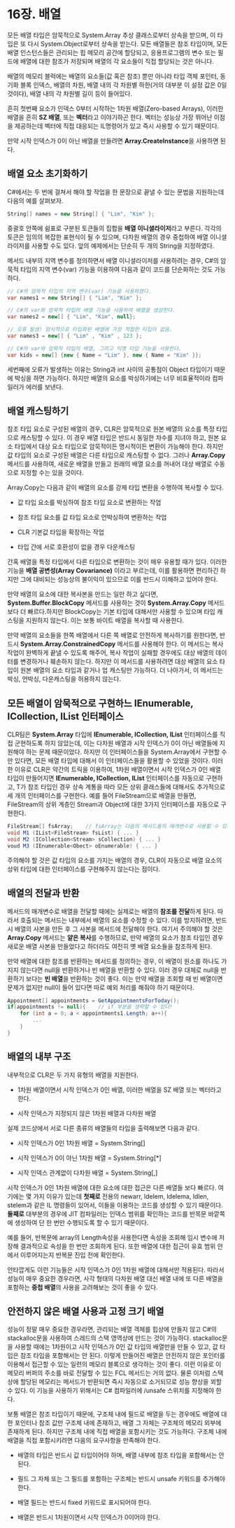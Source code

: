 # 16장. 배열

모든 배열 타입은 암묵적으로 System.Array 추상 클래스로부터 상속을 받으며, 이 타입은 또 다시 System.Object로부터 상속을 받는다. 모든 배열들은 참조 타입이며, 모든 배열 인스턴스들은 관리되는 힙 메모리 공간에 할당되고, 응용프로그램의 변수 또는 필드에 배열에 대한 참조가 저장되며 배열의 각 요소들이 직접 할당되는 것은 아니다.

배열의 메모리 블럭에는 배열의 요소들(값 혹은 참조) 뿐만 아니라 타입 객체 포인터, 동기화 블록 인덱스, 배열의 차원, 배열 내의 각 차원별 하한(거의 대부분 이 설정 값은 0일 것이다), 배열 내의 각 차원별 길이 등이 들어있다.

흔히 첫번째 요소가 인덱스 0부터 시작하는 1차원 배열(Zero-based Arrays), 이러한 배열을 흔히 **SZ 배열**, 또는 **벡터**라고 이야기하곤 한다. 벡터는 성능상 가장 뛰어난 이점을 제공하는데 벡터에 직접 대응되는 IL명령어가 있고 즉시 사용할 수 있기 때문이다.

만약 시작 인덱스가 0이 아닌 배열을 만들려면 **Array.CreateInstance**을 사용하면 된다.

## 배열 요소 초기화하기

C#에서는 두 번에 걸쳐서 해야 할 작업을 한 문장으로 끝낼 수 있는 문법을 지원하는데 다음의 예를 살펴보자.

```csharp
String[] names = new String[] { "Lim", "Kim" };
```

중괄호 안쪽에 쉼표로 구분된 토큰들의 집합을 **배열 이니셜라이저**라고 부른다. 각각의 토큰은 임의의 복잡한 표현식이 될 수 있으며, 다차원 배열의 경우 중첩하여 배열 이니셜라이저를 사용할 수도 있다. 앞의 예제에서는 단순히 두 개의 String을 지정하였다.

메서드 내부의 지역 변수를 정의하면서 배열 이니셜라이저를 사용하려는 경우, C#의 암묵적 타입의 지역 변수(var) 기능을 이용하여 다음과 같이 코드를 단순화하는 것도 가능하다.

```csharp
// C#의 암묵적 타입의 지역 변수(var) 기능을 사용하였다.
var names1 = new String[] { "Lim", "Kim" };

// C#의 var와 암묵적 타입의 배열 기능을 사용하여 배열을 생성한다.
var names2 = new[] { "Lim", "Kim", null};

// 오류 발생! 암시적으로 타입화된 배열에 가장 적합한 타입이 없음.
var names3 = new[] { "Lim" , "Kim" , 123 };

// C#의 var와 암묵적 타입의 배열, 그리고 익명 타입 기능을 사용한다.
var kids = new[] {new { Name = "Lim" }, new { Name = "Kim" }};
```

세번째에 오류가 발생하는 이유는 String과 int 사이의 공통점이 Object 타입이기 때문에 박싱을 하면 가능하다. 하지만 배열의 요소를 박싱하기에는 너무 비효율적이라 컴파일러가 에러를 보낸다.

## 배열 캐스팅하기

참조 타입 요소로 구성된 배열의 경우, CLR은 암묵적으로 원본 배열의 요소를 특정 타입으로 캐스팅할 수 있다. 이 경우 배열 타입은 반드시 동일한 차수를 지녀야 하고, 원본 요소 타입에서 대상 요소 타입으로 암묵적이든 명시적이든 변환이 가능해야 한다. 하지만 값 타입의 요소로 구성된 배열은 다른 타입으로 캐스팅할 수 없다. 그러나 **Array.Copy** 메서드를 사용하여, 새로운 배열을 만들고 원래의 배열 요소를 꺼내어 대상 배열로 수동으로 지정할 수는 있을 것이다.

Array.Copy는 다음과 같이 배열의 요소를 강제 타입 변환을 수행하여 복사할 수 있다. 

- 값 타입 요소를 박싱하여 참조 타입 요소로 변환하는 작업

- 참조 타입 요소를 값 타입 요소로 언박싱하여 변환하는 작업

- CLR 기본값 타입을 확장하는 작업

- 타입 간에 서로 호환성이 없을 경우 다운캐스팅

간혹 배열을 특정 타입에서 다른 타입으로 변환하는 것이 매우 유용할 때가 있다. 이러한 기능을 **배열 공변성(Array Covariance)** 이라고 부르는데, 이를 활용하면 편리하긴 하지만 그에 대비되는 성능상의 불이익이 있으므로 이를 반드시 이해하고 있어야 한다.

만약 배열의 요소에 대한 복사본을 만드는 일만 하고 싶다면, **System.Buffer.BlockCopy** 메서드를 사용하는 것이 **System.Array.Copy** 메서드보다 더 빠르다.하지만 BlockCopy는 기본 타입에 대해서만 사용할 수 있으며 타입 캐스팅을 지원하지 않는다. 이는 보통 바이트 배열을 복사할 때 사용한다.

만약 배열의 요소들을 한쪽 배열에서 다른 쪽 배열로 안전하게 복사하기를 원한다면, 반드시 **System.Array.ConstrainedCopy** 메서드를 사용해야 한다. 이 메서드는 복사 작업이 완벽하게 끝낼 수 있도록 해주어, 복사 작업이 실패할 경우에도 대상 배열의 데이터를 변경하거나 훼손하지 않는다. 하지만 이 메서드를 사용하려면 대상 배열의 요소 타입이 원본 배열의 요소 타입과 같거나 업 캐스팅만 가능하다. 더 나아가서, 이 메서드는 박싱, 언박싱, 다운캐스팅을 허용하지 않는다.



## 모든 배열이 암묵적으로 구현하느 IEnumerable, ICollection, IList 인터페이스

CLR팀은 **System.Array** 타입에 **IEnumerable<T>, ICollection<T>, IList<T>**  인터페이스를 직접 군현하도록 하지 않았는데, 이는 다차원 배열과 시작 인덱스가 0이 아닌 배열들에 지원해야 하는 문제 때문이었다. 하지만 이 인터페이스들을 System.Array에서 구현할 수만 있다면, 모든 배열 타입에 대해서 이 인터페이스들을 활용할 수 있었을 것이다. 이러한 이유로 CLR은 약간의 트릭을 이용하여, 1차원 배열이면서 시작 인덱스가 0인 배열 타입이 만들어지면 **IEnumerable<T>, ICollection<T>, IList<T>** 인터페이스를 자동으로 구현하고, T가 참조 타입인 경우 상속 계통을 따라 모든 상위 클래스들에 대해서도 추가적으로 세 개의 인터페이스를 구현한다. 예를 들어 FileStream으로 배열을 만들면, FileStream의 상위 계층인 Stream과 Object에 대한 3가지 인터페이스를 자동으로 구현한다.

```csharp
FileStream[] fsArray;    // fsArray는 다음의 메서드들의 매개변수로 사용할 수 있다..
void M1 (IList<FileStream> fsList) { ... }
void M2 (ICollection<Stream> sCollection) { ... }
voud M3 (IEnumerable<Obect> oEnumerable) { ... }
```

주의해야 할 것은 값 타입의 요소를 가지는 배열의 경우, CLR이 자동으로 배열 요소의 상위 타입에 대한 인터페이스를 구현해주지 않는다는 점이다.



## 배열의 전달과 반환

메서드의 매개변수로 배열을 전달할 때에는 실제로는 배열의 **참조를 전달**하게 된다. 따라서 호출되는 메서드는 내부에서 배열의 요소를 수정할 수 있다. 이를 방지하려면, 반드시 배열의 사본을 만든 후 그 사본을 메서드에 전달해야 한다. 여기서 주의해야 할 것은 **Array.Copy** 메서드는 **얕은 복사**를 수행하므로, 만약 배열의 요소가 참조 타입인 경우 새로운 배열 사본을 만들었다고 하더라도 여전히 옛 배열 요소들을 참조하게 된다.

만약 배열에 대한 참조를 반환하는 메서드를 정의하는 경우, 이 배열이 원소를 하나도 가지지 않는다면 null을 반환하거나 빈 배열을 반환할 수 있다. 이러 경우 대체로 null을 반환하기 보다는 **빈 배열**을 반환하는 것이 좋다. 이는 만약 배열을 조회할 때 빈 배열이면 문제가 없지만 null이 들어 있다면 따로 예외 처리를 해줘야 하기 때문이다.

```csharp
Appointment[] appointments = GetAppointmentsForToday();
if(appointments != null){    // if 부분을 생략할 수 있다!
    for (int a = 0; a < appointments1.Length; a++){
        ...
    }   
}
```



## 배열의 내부 구조

내부적으로 CLR은 두 가지 유형의 배열을 지원한다.

- 1차원 배열이면서 시작 인덱스가 0인 배열, 이러한 배열을 SZ 배열 또는 벡터라고 한다.

- 시작 인덱스가 지정되지 않은 1차원 배열과 다차원 배열

실제 코드상에서 서로 다른 종류의 배열들의 타입을 출력해보면 다음과 같다.

- 시작 인덱스가 0인 1차원 배열 = System.String[]

- 시작 인덱스가 0이 아닌 1차원 배열 = System.String[*]

- 시작 인덱스 관계없이 다차원 배열 = System.String[,] 

시작 인덱스가 0인 1차원 배열에 대한 요소에 대한 접근은 다른 배열들 보다 빠르다. 여기에는 몇 가지 이유가 있는데 **첫째로** 전용의 newarr, ldelem, ldelema, ldlen, stelem과 같은 IL 명령들이 있어서, 이들을 이용하는 코드를 생성할 수 있기 때문이다. **둘째로** 대부분의 경우에 JIT 컴파일러는 인덱스 범위를 확인하는 코드를 반목문 바깥쪽에 생성하여 단 한 번만 수행되도록 할 수 있기 때문이다.

예를 들어, 반복문에 array의 Length속성을 사용한다면 속성을 조회해 임시 변수에 저장해 결과적으로 속성을 한 번만 조회하게 된다. 또한 배열에 대한 접근이 유효 범위 안에서 이루어지는지 반복문 진입 전에 확인한다.

안타깝게도 이런 기능들은 시작 인덱스가 0인 1차원 배열에 대해서만 적용된다. 따라서 성능이 매우 중요한 경우라면, 사각 형태의 다차원 배열 대신 배열 내에 또 다른 배열을 포함하는 **중첩 배열**의 사용을 고려해보는 것이 좋을 수 있다.



## 안전하지 않은 배열 사용과 고정 크기 배열

성능이 정말 매우 중요한 경우라면, 관리되는 배열 객체를 힙상에 만들지 않고 C#의 stackalloc문을 사용하여 스레드의 스택 영역상에 만드는 것이 가능하다. stackalloc문을 사용할 때에는 1차원이고 시작 인덱스가 0인 값 타입의 배열만을 만들 수 있고, 값 타입은 참조 타입을 포함해서는 안 된다. 이렇게 만들어진 배열은 안전하지 않은 포인터를 이용해서 접근할 수 있는 일련의 메모리 블록으로 생각하는 것이 좋다. 이런 이유로 이 메모리 버퍼의 주소를 바로 전달할 수 있는 FCL 메서드는 거의 없다. 물론 이처럼 스택상에 할당된 메모리는 메서드가 반환되면 즉시 자동으로 소거되므로 성능 향상을 꾀할 수 있다. 이 기능을 사용하기 위해서는 C# 컴파일러에 /unsafe 스위치를 지정해야 한다.

보통 배열은 참조 타입이기 때문에, 구조체 내에 필드로 배열을 두는 경우에도 배열에 대한 포인터나 참조 값만 구조체 내에 존재하고, 배열 그 자체는 구조체의 메모리 외부에 존재하게 된다. 하지만 구조체 내에 직접 배열을 포함시키는 것도 가능하다. 구조체 내에 배열을 직접 포함시키려면 다음의 요구사항을 만족해야 한다.

- 배열의 타입은 반드시 값 타입이어야 하며, 배열 내부에 참조 타입을 포함해서는 안된다.

- 필드 그 자체 또는 그 필드를 포함하는 구조체는 반드시 unsafe 키워드를 추가해야 한다.

- 배열 필드는 반드시 fixed 키워드로 표시되어야 한다.

- 배열은 반드시 1차원이면서 시작 인덱스가 0이어야 한다.


